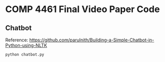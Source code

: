 # COMP 4461 Final Video Paper Code

## Chatbot
Reference: https://github.com/parulnith/Building-a-Simple-Chatbot-in-Python-using-NLTK
```
python chatbot.py
```
